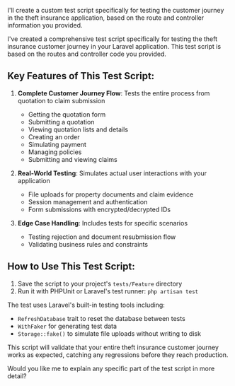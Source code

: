 I'll create a custom test script specifically for testing the customer journey in the theft insurance application, based on the route and controller information you provided.

I've created a comprehensive test script specifically for testing the theft insurance customer journey in your Laravel application. This test script is based on the routes and controller code you provided.

## Key Features of This Test Script:

1. **Complete Customer Journey Flow**: Tests the entire process from quotation to claim submission
   - Getting the quotation form
   - Submitting a quotation
   - Viewing quotation lists and details
   - Creating an order
   - Simulating payment
   - Managing policies
   - Submitting and viewing claims

2. **Real-World Testing**: Simulates actual user interactions with your application
   - File uploads for property documents and claim evidence
   - Session management and authentication
   - Form submissions with encrypted/decrypted IDs

3. **Edge Case Handling**: Includes tests for specific scenarios
   - Testing rejection and document resubmission flow
   - Validating business rules and constraints

## How to Use This Test Script:

1. Save the script to your project's `tests/Feature` directory
2. Run it with PHPUnit or Laravel's test runner: `php artisan test`

The test uses Laravel's built-in testing tools including:
- `RefreshDatabase` trait to reset the database between tests
- `WithFaker` for generating test data
- `Storage::fake()` to simulate file uploads without writing to disk

This script will validate that your entire theft insurance customer journey works as expected, catching any regressions before they reach production.

Would you like me to explain any specific part of the test script in more detail?
